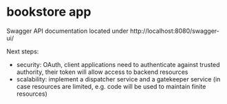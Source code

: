 # bookstore app
Swagger API documentation located under http://localhost:8080/swagger-ui/

Next steps:
- security: OAuth, client applications need to authenticate against trusted authority, their token will allow access to backend resources
- scalability: implement a dispatcher service and a gatekeeper service (in case resources are limited, e.g. code will be used to maintain finite resources)
 
